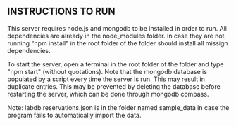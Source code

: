 ## INSTRUCTIONS TO RUN

This server requires node.js and mongodb to be installed in order to run.
All dependencies are already in the node_modules folder. In case they are not, running "npm install" in the root folder of the folder should install all missign dependencies.

To start the server, open a terminal in the root folder of the folder and type "npm start" (without quotations).
Note that the mongodb database is populated by a script every time the server is run. This may result in duplicate entries. 
This may be prevented by deleting the database before restarting the server, which can be done through mongodb compass.


Note: labdb.reservations.json is in the folder named sample_data in case the program fails to automatically import the data.